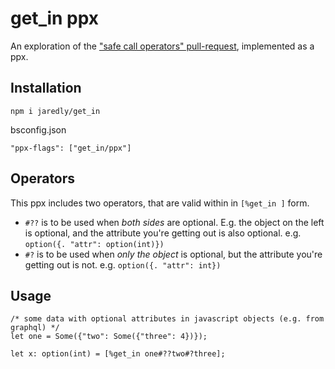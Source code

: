 # get_in ppx

An exploration of the ["safe call operators" pull-request](https://github.com/facebook/reason/pull/2142), implemented as a ppx.

## Installation

`npm i jaredly/get_in`

bsconfig.json

```
"ppx-flags": ["get_in/ppx"]
```

## Operators
This ppx includes two operators, that are valid within in `[%get_in ]` form.

- `#??` is to be used when *both sides* are optional. E.g. the object on the left is optional, and the attribute you're getting out is also optional. e.g. `option({. "attr": option(int)})`
- `#?` is to be used when *only the object* is optional, but the attribute you're getting out is not. e.g. `option({. "attr": int})`

## Usage

```
/* some data with optional attributes in javascript objects (e.g. from graphql) */
let one = Some({"two": Some({"three": 4})});

let x: option(int) = [%get_in one#??two#?three];
```


